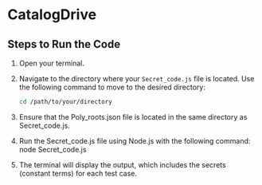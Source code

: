 # CatalogDrive

## Steps to Run the Code

1. Open your terminal.
   
2. Navigate to the directory where your `Secret_code.js` file is located. Use the following command to move to the desired directory:
   ```bash
   cd /path/to/your/directory
3. Ensure that the Poly_roots.json file is located in the same directory as Secret_code.js.
   
4. Run the Secret_code.js file using Node.js with the following command:
    node Secret_code.js
5. The terminal will display the output, which includes the secrets (constant terms) for each test case.